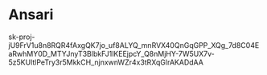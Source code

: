 Ansari
======
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
